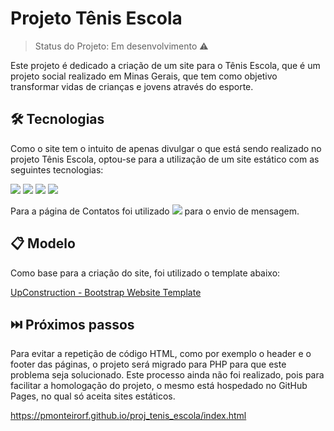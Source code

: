 # Projeto Tênis Escola

> Status do Projeto: Em desenvolvimento :warning:

Este projeto é dedicado a criação de um site para o Tênis Escola, que é um projeto social realizado em Minas Gerais, que tem como objetivo transformar vidas de crianças e jovens através do esporte.


## 🛠️ Tecnologias

Como o site tem o intuito de apenas divulgar o que está sendo realizado no projeto Tênis Escola, optou-se para a utilização de um site estático com as seguintes tecnologias:

<img src="https://img.shields.io/badge/HTML-239120?style=for-the-badge&logo=html5&logoColor=white"> <img src="https://img.shields.io/badge/CSS-239120?&style=for-the-badge&logo=css3&logoColor=white"> <img src="https://img.shields.io/badge/JavaScript-F7DF1E?style=for-the-badge&logo=javascript&logoColor=black">
<img src="https://img.shields.io/badge/Bootstrap-563D7C?style=for-the-badge&logo=bootstrap&logoColor=white"> 

Para a página de Contatos foi utilizado <img src="https://img.shields.io/badge/PHP-777BB4?style=for-the-badge&logo=php&logoColor=white"> para o envio de mensagem.


## 📋 Modelo

Como base para a criação do site, foi utilizado o template abaixo:

[UpConstruction - Bootstrap Website Template ](https://bootstrapmade.com/upconstruction-bootstrap-construction-website-template/)


## ⏭️ Próximos passos

Para evitar a repetição de código HTML, como por exemplo o header e o footer das páginas, o projeto será migrado para PHP para que este problema seja solucionado.
Este processo ainda não foi realizado, pois para facilitar a homologação do projeto, o mesmo está hospedado no GitHub Pages, no qual só aceita sites estáticos.

https://pmonteirorf.github.io/proj_tenis_escola/index.html
